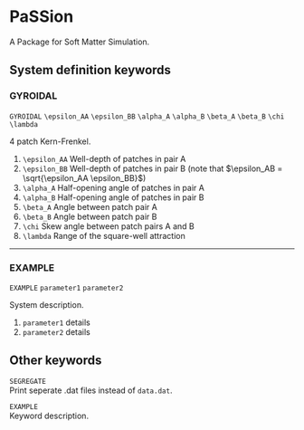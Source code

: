 # PaSSion

A Package for Soft Matter Simulation.

## System definition keywords

### GYROIDAL
`GYROIDAL`
`\epsilon_AA`
`\epsilon_BB`
`\alpha_A`
`\alpha_B`
`\beta_A`
`\beta_B`
`\chi`
`\lambda`

4 patch Kern-Frenkel.  

1. `\epsilon_AA` Well-depth of patches in pair A
2. `\epsilon_BB` Well-depth of patches in pair B (note that $\epsilon_AB = \sqrt{\epsilon_AA \epsilon_BB}$)
3. `\alpha_A` Half-opening angle of patches in pair A
4. `\alpha_B` Half-opening angle of patches in pair B
5. `\beta_A` Angle between patch pair A
6. `\beta_B` Angle between patch pair B
7. `\chi` Skew angle between patch pairs A and B
8. `\lambda` Range of the square-well attraction

***

### EXAMPLE
`EXAMPLE`
`parameter1`
`parameter2`

System description.  

1. `parameter1` details
2. `parameter2` details

## Other keywords

`SEGREGATE`  
Print seperate .dat files instead of `data.dat`.

`EXAMPLE`  
Keyword description.
